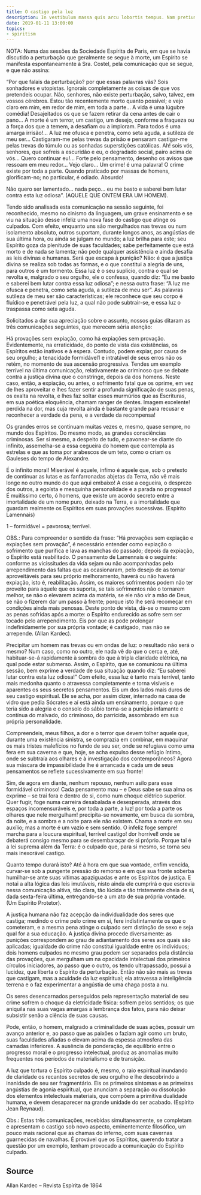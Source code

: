 ```yaml
---
title: O castigo pela luz
description: In vestibulum massa quis arcu lobortis tempus. Nam pretium arcu in odio vulputate luctus.
date: 2019-01-11 13:00:00
topics:
- spiritism
---
```



NOTA: Numa das sessões da Sociedade Espírita de Paris, em que se havia discutido a perturbação que geralmente se segue à morte, um Espírito se manifesta espontaneamente à Sra. Costel, pela comunicação que se segue, e que não assina:

“Por que falais da perturbação? por que essas palavras  vãs? Sois sonhadores e utopistas. Ignorais completamente as coisas de que vos pretendeis ocupar. Não, senhores, não existe perturbação, salvo, talvez, em vossos cérebros. Estou tão recentemente morto quanto possível; e vejo claro em mim, em redor de mim, em toda a parte… A vida é uma lúgubre comédia! Desajeitados os que se fazem retirar da cena antes de cair o pano… A morte é um terror, um castigo, um desejo, conforme a fraqueza ou a força dos que a temem, a desafiam ou a imploram. Para todos é uma amarga irrisão!… A luz me ofusca e penetra, como seta aguda, a sutileza de meu ser… Castigaram-me pelas trevas da prisão e pensaram castigar-me pelas trevas do túmulo ou as sonhadas superstições católicas. Ah! sois vós, senhores, que sofreis a escuridão e eu, o degradado social, pairo acima de vós… Quero continuar eu!… Forte pelo pensamento, desenho os avisos que ressoam em meu redor… Vejo claro… Um crime! é uma palavra! O crime existe por toda a parte. Quando praticado por massas de homens, glorificam-no; no particular, é odiado. Absurdo!

Não quero ser lamentado… nada peço… eu me basto e saberei bem lutar contra esta luz odiosa”. (AQUELE QUE ONTEM ERA UM HOMEM).

Tendo sido analisada esta comunicação na sessão seguinte, foi reconhecido, mesmo no cinismo da linguagem, um grave ensinamento e se viu na situação desse infeliz uma nova fase do castigo que atinge os culpados. Com efeito, enquanto uns são mergulhados nas trevas ou num isolamento absoluto, outros suportam, durante longos anos, as angústias de sua última hora, ou ainda se julgam no mundo; a luz brilha para este; seu Espírito goza da plenitude de suas faculdades; sabe perfeitamente que está morto e de nada se lamenta; não pede qualquer assistência e ainda desafia as leis divinas e humanas. Será que escapa à punição? Não: é que a justiça divina se realiza sob todas as formas, e o que constitui a alegria de uns, para outros é um tormento. Essa luz é o seu suplício, contra o qual se revolta e, malgrado o seu orgulho, ele o confessa, quando diz: “Eu me basto e saberei bem lutar contra essa luz odiosa”; e nessa outra frase: “A luz me ofusca e penetra, como seta aguda, a sutileza de meu ser”. As palavras sutileza de meu ser são características; ele reconhece que seu corpo é fluídico e penetrável pela luz, a qual não pode subtrair-se, e essa luz o traspassa como seta aguda.

Solicitados a dar sua apreciação sobre o assunto, nossos guias ditaram as três comunicações seguintes, que merecem séria atenção:

Há provações sem expiação, como há expiações sem provação. Evidentemente, na erraticidade, do ponto de vista das existências, os Espíritos estão inativos e à espera. Contudo, podem expiar, por causa de seu orgulho; a tenacidade formidável1 e intratável de seus erros não os retém, no momento de sua ascensão progressiva. Tendes um exemplo terrível na última comunicação, relativamente ao criminoso que se debate contra a justiça divina que o constringe, depois da dos homens. Neste caso, então, a expiação, ou antes, o sofrimento fatal que os oprime, em vez de lhes aproveitar e lhes fazer sentir a profunda significação de suas penas, os exalta na revolta, e lhes faz soltar esses murmúrios que as Escrituras, em sua poética eloquência, chamam ranger de dentes. Imagem excelente! perdida na dor, mas cuja revolta ainda é bastante grande para recusar e reconhecer a verdade da pena, e a verdade da recompensa!

Os grandes erros se continuam muitas vezes e, mesmo, quase sempre, no mundo dos Espíritos. Do mesmo modo, as grandes consciências criminosas. Ser si mesmo, a despeito de tudo, e pavonear-se diante do infinito, assemelha-se a essa cegueira do homem que contempla as estrelas e que as toma por arabescos de um teto, como o criam os Gauleses do tempo de Alexandre.

É o infinito moral! Miserável é aquele, ínfimo é aquele que, sob o pretexto de continuar as lutas e as fanfarronadas abjetas da Terra, não vê mais longe no outro mundo do que aqui embaixo! A esse a cegueira, o desprezo dos outros, a egoísta e mesquinha personalidade e a parada no progresso! É muitíssimo certo, ó homens, que existe um acordo secreto entre a imortalidade de um nome puro, deixado na Terra, e a imortalidade que guardam realmente os Espíritos em suas provações sucessivas. (Espírito Lamennais)

1 – formidável = pavorosa; terrível.

OBS.: Para compreender o sentido da frase: “Há provações sem expiação e expiações sem provação”, é necessário entender como expiação o sofrimento que purifica e lava as manchas do passado; depois da expiação, o Espírito está reabilitado. O pensamento de Lamennais é o seguinte: conforme as vicissitudes da vida sejam ou não acompanhadas pelo arrependimento das faltas que as ocasionaram, pelo desejo de as tornar aproveitáveis para seu próprio melhoramento, haverá ou não haverá expiação, isto é, reabilitação. Assim, os maiores sofrimentos podem não ter proveito para aquele que os suporta, se tais sofrimentos não o tornarem melhor, se não o elevarem acima da matéria, se ele não vir a mão de Deus, se não o fizerem dar um passo à frente; porque isto lhe será recomeçar em condições ainda mais penosas. Deste ponto de vista, dá-se o mesmo com as penas sofridas após a morte: o Espírito endurecido as sofre sem ser tocado pelo arrependimento. Eis por que as pode prolongar indefinidamente por sua própria vontade; é castigado, mas não se arrepende. (Allan Kardec).

Precipitar um homem nas trevas ou em ondas de luz: o resultado não será o mesmo? Num caso, como no outro, ele nada vê do que o cerca e, até, habituar-se-á rapidamente à sombra do que à tripla claridade elétrica, na qual pode estar submerso. Assim, o Espírito, que se comunicou na última sessão, bem exprime a verdade de sua situação quando diz: “Eu saberei lutar contra esta luz odiosa!” Com efeito, essa luz é tanto mais terrível, tanto mais medonha quanto o atravessa completamente e torna visíveis e aparentes os seus secretos pensamentos. Eis um dos lados mais duros de seu castigo espiritual. Ele se acha, por assim dizer, internado na casa de vidro que pedia Sócrates e aí está ainda um ensinamento, porque o que teria sido a alegria e o consolo do sábio torna-se a punição infamante e contínua do malvado, do criminoso, do parricida, assombrado em sua própria personalidade.

Compreendeis, meus filhos, a dor e o terror que devem tolher aquele que, durante uma existência sinistra, se comprazia em combinar, em maquinar os mais tristes malefícios no fundo de seu ser, onde se refugiava como uma fera em sua caverna e que, hoje, se acha expulso desse refúgio íntimo, onde se subtraía aos olhares e à investigação dos contemporâneos? Agora sua máscara de impassibilidade lhe é arrancada e cada um de seus pensamentos se reflete sucessivamente em sua fronte!

Sim, de agora em diante, nenhum repouso, nenhum asilo para esse formidável criminoso! Cada pensamento mau – e Deus sabe se sua alma os exprime – se trai fora e dentro de si, como num choque elétrico superior. Quer fugir, foge numa carreira desabalada e desesperada, através dos espaços incomensuráveis e, por toda a parte, a luz! por toda a parte os olhares que nele mergulham! precipita-se novamente, em busca da sombra, da noite, e a sombra e a noite para ele não existem. Chama a morte em seu auxílio; mas a morte é um vazio e sem sentido. O infeliz foge sempre! marcha para a loucura espiritual, terrível castigo! dor horrível! onde se debaterá consigo mesmo para se desembaraçar de si próprio. Porque tal é a lei suprema além da Terra: é o culpado que, para si mesmo, se torna seu mais inexorável castigo.

Quanto tempo durará isto? Até à hora em que sua vontade, enfim vencida, curvar-se sob a pungente pressão do remorso e em que sua fronte soberba humilhar-se ante suas vítimas apaziguadas e ante os Espíritos de justiça. E notai a alta lógica das leis imutáveis, nisto ainda ele cumprirá o que escrevia nessa comunicação altiva, tão clara, tão lúcida e tão tristemente cheia de si, dada sexta-feira última, entregando-se a um ato de sua própria vontade. (Um Espírito Protetor).

A justiça humana não faz acepção da individualidade dos seres que castiga; medindo o crime pelo crime em si, fere indistintamente os que o cometeram, e a mesma pena atinge o culpado sem distinção de sexo e seja qual for a sua educação. A justiça divina procede diversamente: as punições correspondem ao grau de adiantamento dos seres aos quais são aplicadas; igualdade do crime não constitui igualdade entre os indivíduos; dois homens culpados no mesmo grau podem ser separados pela distância das provações, que mergulham um na opacidade intelectual dos primeiros círculos iniciadores, ao passo que o outro, os tendo ultrapassado, possui a lucidez, que liberta o Espírito da perturbação. Então não são mais as trevas que castigam, mas a acuidade da luz espiritual; ela atravessa a inteligência terrena e o faz experimentar a angústia de uma chaga posta a nu.

Os seres desencarnados perseguidos pela representação material de seu crime sofrem o choque da eletricidade física: sofrem pelos sentidos; os que aniquila nas suas vagas amargas a lembrança dos fatos, para não deixar subsistir senão a ciência de suas causas.

Pode, então, o homem, malgrado a criminalidade de suas ações, possuir um avanço anterior e, ao passo que as paixões o faziam agir como um bruto, suas faculdades afiadas o elevam acima da espessa atmosfera das camadas inferiores. A ausência de ponderação, de equilíbrio entre o progresso moral e o progresso intelectual, produz as anomalias muito frequentes nos períodos de materialismo e de transição.

A luz que tortura o Espírito culpado é, mesmo, o raio espiritual inundando de claridade os recantos secretos de seu orgulho e lhe descobrindo a inanidade de seu ser fragmentário. Eis os primeiros sintomas e as primeiras angústias de agonia espiritual, que anunciam a separação ou dissolução dos elementos intelectuais materiais, que compõem a primitiva dualidade humana, e devem desaparecer na grande unidade do ser acabado. (Espírito Jean Reynaud).

Obs.: Estas três comunicações, recebidas simultaneamente, se completam e apresentam o castigo sob novo aspecto, eminentemente filosófico, um pouco mais racional que as chamas do inferno, com suas cavernas guarnecidas de navalhas. É provável que os Espíritos, querendo tratar a questão por um exemplo, tenham provocado a comunicação do Espírito culpado.

## Source
Allan Kardec – Revista Espírita de 1864

